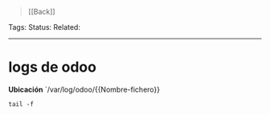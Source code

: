 > [[Back]]

Tags: 
Status: 
Related: 

___

# logs de odoo

**Ubicación** `/var/log/odoo/{{Nombre-fichero}}

`tail -f`
